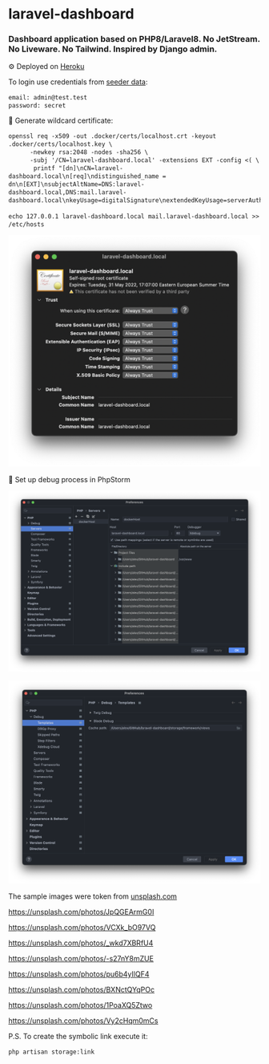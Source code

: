 # laravel-dashboard

### Dashboard application based on PHP8/Laravel8. No JetStream. No Liveware. No Tailwind. Inspired by Django admin.

⚙️ Deployed on <a href="https://oleksiivelychkolaravelboard.herokuapp.com">Heroku</a>

To login use credentials from <a href="https://github.com/oleksiivelychko/laravel-dashboard/blob/main/database/seeders/UserSeeder.php">seeder data</a>:
```
email: admin@test.test
password: secret
```

📌 Generate wildcard certificate:
```
openssl req -x509 -out .docker/certs/localhost.crt -keyout .docker/certs/localhost.key \
      -newkey rsa:2048 -nodes -sha256 \
      -subj '/CN=laravel-dashboard.local' -extensions EXT -config <( \
       printf "[dn]\nCN=laravel-dashboard.local\n[req]\ndistinguished_name = dn\n[EXT]\nsubjectAltName=DNS:laravel-dashboard.local,DNS:mail.laravel-dashboard.local\nkeyUsage=digitalSignature\nextendedKeyUsage=serverAuth")

echo 127.0.0.1 laravel-dashboard.local mail.laravel-dashboard.local >> /etc/hosts
```

![trust certificate](storage/screenshots/trust_certificate.png)

📌 Set up debug process in PhpStorm

![PHP xDebug server name](storage/screenshots/php_xdebug_server_name.png)

![PHP debug views](storage/screenshots/php_debug_laravel_views.png)

The sample images were token from <a href="unsplash.com">unsplash.com</a>

https://unsplash.com/photos/JpQGEArmG0I

https://unsplash.com/photos/VCXk_bO97VQ

https://unsplash.com/photos/_wkd7XBRfU4

https://unsplash.com/photos/-s27nY8mZUE

https://unsplash.com/photos/pu6b4yIlQF4

https://unsplash.com/photos/BXNctQYqPOc

https://unsplash.com/photos/1PoaXQ5Ztwo

https://unsplash.com/photos/Vy2cHqm0mCs

P.S. To create the symbolic link execute it:
```
php artisan storage:link
```
